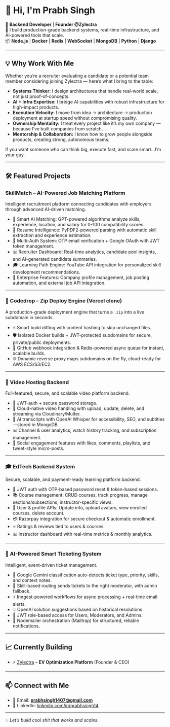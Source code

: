 # 👋 Hi, I'm Prabh Singh

🚀 **Backend Developer** | **Founder @Zylectra**  
🔧 I build production-grade backend systems, real-time infrastructure, and AI-powered tools that scale.  
📦 **Node.js** | **Docker** | **Redis** | **WebSocket** | **MongoDB** | **Python** | **Django**

---

## 💡 Why Work With Me  

Whether you’re a recruiter evaluating a candidate or a potential team member considering joining Zylectra — here’s what I bring to the table:  

- **Systems Thinker:** I design architectures that handle real-world scale, not just proof-of-concepts.  
- **AI + Infra Expertise:** I bridge AI capabilities with robust infrastructure for high-impact products.  
- **Execution Velocity:** I move from idea → architecture → production deployment at startup speed without compromising quality.  
- **Ownership Mentality:** I treat every project like it’s my own company — because I’ve built companies from scratch.  
- **Mentorship & Collaboration:** I know how to grow people alongside products, creating strong, autonomous teams.  

If you want someone who can think big, execute fast, and scale smart...I’m your guy.

---

## 🛠️ Featured Projects  

### SkillMatch – AI-Powered Job Matching Platform
Intelligent recruitment platform connecting candidates with employers through advanced AI-driven matching.

- 🤖 Smart AI Matching: GPT-powered algorithms analyze skills, experience, location, and salary for 0-100 compatibility scores.
- 📄 Resume Intelligence: PyPDF2-powered parsing with automatic skill extraction and experience estimation.
- 🔐 Multi-Auth System: OTP email verification + Google OAuth with JWT token management.
- 📊 Recruiter Dashboard: Real-time analytics, candidate pool insights, and AI-generated candidate summaries.
- 🎓 Learning Path Engine: YouTube API integration for personalized skill development recommendations.
- 🏢 Enterprise Features: Company profile management, job posting automation, and external job API integration.

---

### 🔌 Codedrop – Zip Deploy Engine (Vercel clone)  
A production-grade deployment engine that turns a `.zip` into a live subdomain in seconds.  
- ⚡ Smart build diffing with content hashing to skip unchanged files.  
- 🛡 Isolated Docker builds + JWT-protected subdomains for secure, private/public deployments.  
- 🔄 GitHub webhook integration & Redis-powered async queue for instant, scalable builds.  
- 🌐 Dynamic reverse proxy maps subdomains on the fly, cloud-ready for AWS ECS/S3/EC2.  

---

### 🎥 Video Hosting Backend  
Full-featured, secure, and scalable video platform backend.  
- 🔐 JWT-auth + secure password storage.  
- 🎥 Cloud-native video handling with upload, update, delete, and streaming via Cloudinary/Multer.  
- 🤖 AI transcripts with OpenAI Whisper for accessibility, SEO, and subtitles—stored in MongoDB.  
- 📊 Channel & user analytics, watch history tracking, and subscription management.  
- 💬 Social engagement features with likes, comments, playlists, and tweet-style micro-posts.  

---

### 🎓 EdTech Backend System  
Secure, scalable, and payment-ready learning platform backend.  
- 🔐 JWT auth with OTP-based password reset & token-based sessions.  
- 📚 Course management: CRUD courses, track progress, manage sections/subsections, instructor-specific views.  
- 👤 User & profile APIs: Update info, upload avatars, view enrolled courses, delete account.  
- 💳 Razorpay integration for secure checkout & automatic enrollment.  
- ⭐ Ratings & reviews tied to users & courses.  
- 📊 Instructor dashboard with real-time metrics & monthly analytics.  

---

### 🤖 AI-Powered Smart Ticketing System  
Intelligent, event-driven ticket management.  
- 🤖 Google Gemini classification auto-detects ticket type, priority, skills, and context notes.  
- 🎯 Skill-based routing sends tickets to the right moderator, with admin fallback.  
- ⚡ Inngest-powered workflows for async processing + real-time email alerts.  
- 💡 OpenAI solution suggestions based on historical resolutions.  
- 🔐 JWT role-based access for Users, Moderators, and Admins.  
- 📧 Nodemailer orchestration (Mailtrap) for structured, reliable notifications.  

---

## 📈 Currently Building  
- ⚡ [Zylectra](https://zylectratech.vercel.app) – **EV Optimization Platform** (Founder & CEO)  

---

## 📫 Connect with Me  
- 📧 Email: **prabhsingh1407@gmail.com**  
- 💼 LinkedIn: [linkedin.com/in/prabhsingh14](https://www.linkedin.com/in/prabhsingh14/)  

---

💡 *Let’s build cool shit that works and scales.*
